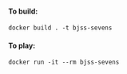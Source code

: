 #### To build:

```
docker build . -t bjss-sevens
```

#### To play:

```
docker run -it --rm bjss-sevens
```